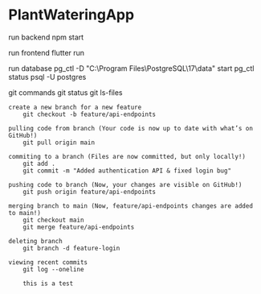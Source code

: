 # PlantWateringApp

run backend
    npm start

run frontend
    flutter run

run database
    pg_ctl -D "C:\Program Files\PostgreSQL\17\data" start
    pg_ctl status
    psql -U postgres

git commands
    git status
    git ls-files

    create a new branch for a new feature
        git checkout -b feature/api-endpoints
        
    pulling code from branch (Your code is now up to date with what’s on GitHub!)
        git pull origin main

    commiting to a branch (Files are now committed, but only locally!)
        git add .
        git commit -m "Added authentication API & fixed login bug"

    pushing code to branch (Now, your changes are visible on GitHub!)
        git push origin feature/api-endpoints
    
    merging branch to main (Now, feature/api-endpoints changes are added to main!)
        git checkout main
        git merge feature/api-endpoints

    deleting branch
        git branch -d feature-login

    viewing recent commits
        git log --oneline

        this is a test